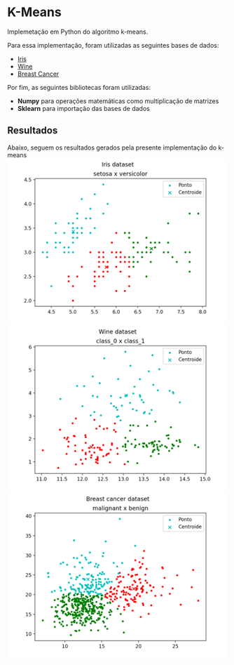 # K-Means
Implemetação em Python do algoritmo k-means.

Para essa implementação, foram utilizadas as seguintes bases de dados:
+ [Iris](https://archive.ics.uci.edu/ml/datasets/Iris)
+ [Wine](https://archive.ics.uci.edu/ml/datasets/Wine)
+ [Breast Cancer](https://archive.ics.uci.edu/ml/datasets/Breast+Cancer+Wisconsin+%28Diagnostic%29)

Por fim, as seguintes bibliotecas foram utilizadas:
+ **Numpy** para operações matemáticas como multiplicação de matrizes
+ **Sklearn** para importação das bases de dados

## Resultados
Abaixo, seguem os resultados gerados pela presente implementação do k-means
![Resultado do kmeans utilizando o dataset Iris](results/iris.png)
![Resultado do kmeans utilizando o dataset Wine](results/wine.png)
![Resultado do kmeans utilizando o dataset Breast Cancer](results/breast_cancer.png)

